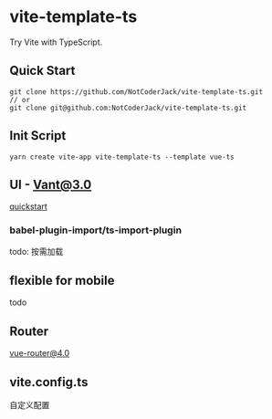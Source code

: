 # vite-template-ts
Try Vite with TypeScript.

## Quick Start
```
git clone https://github.com/NotCoderJack/vite-template-ts.git
// or
git clone git@github.com:NotCoderJack/vite-template-ts.git
```
## Init Script
```
yarn create vite-app vite-template-ts --template vue-ts
```

## UI - Vant@3.0
[quickstart](https://vant-contrib.gitee.io/vant/next/#/zh-CN/quickstart)

### babel-plugin-import/ts-import-plugin
todo: 按需加载

## flexible for mobile
todo

## Router
[vue-router@4.0](https://next.router.vuejs.org/guide/#html)

## vite.config.ts
自定义配置